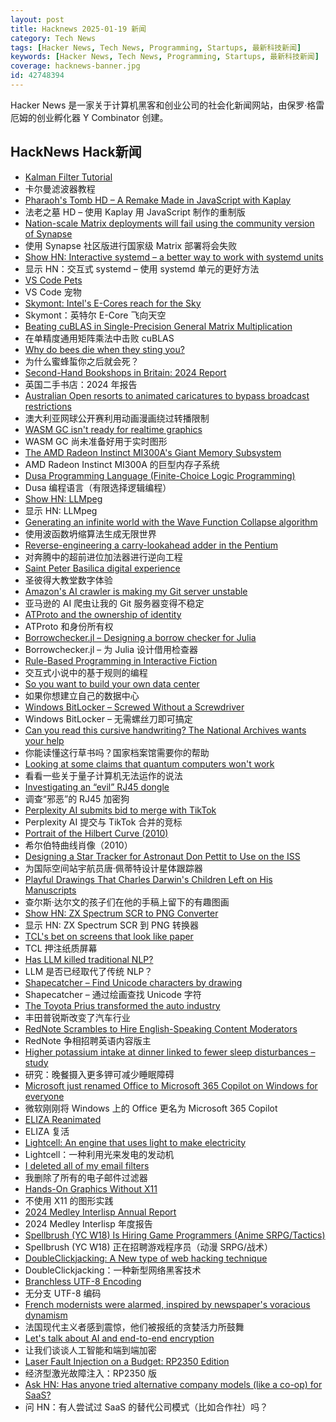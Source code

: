 ```yaml
---
layout: post
title: Hacknews 2025-01-19 新闻
category: Tech News
tags: [Hacker News, Tech News, Programming, Startups, 最新科技新闻]
keywords: [Hacker News, Tech News, Programming, Startups, 最新科技新闻]
coverage: hacknews-banner.jpg
id: 42748394
---
```


Hacker News 是一家关于计算机黑客和创业公司的社会化新闻网站，由保罗·格雷厄姆的创业孵化器 Y Combinator 创建。

## HackNews Hack新闻

- [Kalman Filter Tutorial](https://www.kalmanfilter.net/default.aspx)
- 卡尔曼滤波器教程
- [Pharaoh's Tomb HD – A Remake Made in JavaScript with Kaplay](https://pt-hd.iocaihost.me/)
- 法老之墓 HD – 使用 Kaplay 用 Ja​​vaScript 制作的重制版
- [Nation-scale Matrix deployments will fail using the community version of Synapse](https://mastodon.matrix.org/@element/113842786942364269)
- 使用 Synapse 社区版进行国家级 Matrix 部署将会失败
- [Show HN: Interactive systemd – a better way to work with systemd units](https://isd-project.github.io/isd/)
- 显示 HN：交互式 systemd – 使用 systemd 单元的更好方法
- [VS Code Pets](https://github.com/tonybaloney/vscode-pets)
- VS Code 宠物
- [Skymont: Intel's E-Cores reach for the Sky](https://chipsandcheese.com/p/skymont-intels-e-cores-reach-for-the-sky)
- Skymont：英特尔 E-Core 飞向天空
- [Beating cuBLAS in Single-Precision General Matrix Multiplication](https://salykova.github.io/sgemm-gpu)
- 在单精度通用矩阵乘法中击败 cuBLAS
- [Why do bees die when they sting you?](https://www.subanima.org/bees/)
- 为什么蜜蜂蜇你之后就会死？
- [Second-Hand Bookshops in Britain: 2024 Report](http://wormwoodiana.blogspot.com/2024/12/second-hand-bookshops-in-britain-2024.html)
- 英国二手书店：2024 年报告
- [Australian Open resorts to animated caricatures to bypass broadcast restrictions](https://www.crikey.com.au/2025/01/16/australian-open-animated-cartoon-caricatures-broadcast-restrictions/)
- 澳大利亚网球公开赛利用动画漫画绕过转播限制
- [WASM GC isn't ready for realtime graphics](https://dthompson.us/posts/wasm-gc-isnt-ready-for-realtime-graphics.html)
- WASM GC 尚未准备好用于实时图形
- [The AMD Radeon Instinct MI300A's Giant Memory Subsystem](https://chipsandcheese.com/p/inside-the-amd-radeon-instinct-mi300as)
- AMD Radeon Instinct MI300A 的巨型内存子系统
- [Dusa Programming Language (Finite-Choice Logic Programming)](https://dusa.rocks/docs/)
- Dusa 编程语言（有限选择逻辑编程）
- [Show HN: LLMpeg](https://github.com/jjcm/llmpeg)
- 显示 HN: LLMpeg
- [Generating an infinite world with the Wave Function Collapse algorithm](https://marian42.de/article/infinite-wfc/)
- 使用波函数坍缩算法生成无限世界
- [Reverse-engineering a carry-lookahead adder in the Pentium](https://www.righto.com/2025/01/pentium-carry-lookahead-reverse-engineered.html)
- 对奔腾中的超前进位加法器进行逆向工程
- [Saint Peter Basilica digital experience](https://virtual.basilicasanpietro.va/en)
- 圣彼得大教堂数字体验
- [Amazon's AI crawler is making my Git server unstable](https://xeiaso.net/notes/2025/amazon-crawler/)
- 亚马逊的 AI 爬虫让我的 Git 服务器变得不稳定
- [ATProto and the ownership of identity](https://anirudh.fi/blog/identity/)
- ATProto 和身份所有权
- [Borrowchecker.jl – Designing a borrow checker for Julia](https://github.com/MilesCranmer/BorrowChecker.jl)
- Borrowchecker.jl – 为 Julia 设计借用检查器
- [Rule-Based Programming in Interactive Fiction](https://eblong.com/zarf/essays/rule-based-if/index.html)
- 交互式小说中的基于规则的编程
- [So you want to build your own data center](https://blog.railway.com/p/data-center-build-part-one)
- 如果你想建立自己的数据中心
- [Windows BitLocker – Screwed Without a Screwdriver](https://neodyme.io/en/blog/bitlocker_screwed_without_a_screwdriver/)
- Windows BitLocker – 无需螺丝刀即可搞定
- [Can you read this cursive handwriting? The National Archives wants your help](https://www.smithsonianmag.com/smart-news/can-you-read-this-cursive-handwriting-the-national-archives-wants-your-help-180985833/)
- 你能读懂这行草书吗？国家档案馆需要你的帮助
- [Looking at some claims that quantum computers won't work](https://blog.cr.yp.to/20250118-flight.html)
- 看看一些关于量子计算机无法运作的说法
- [Investigating an “evil” RJ45 dongle](https://lcamtuf.substack.com/p/investigating-an-evil-rj45-dongle)
- 调查“邪恶”的 RJ45 加密狗
- [Perplexity AI submits bid to merge with TikTok](https://techcrunch.com/2025/01/18/perplexity-ai-submits-bid-to-merge-with-tiktok/)
- Perplexity AI 提交与 TikTok 合并的竞标
- [Portrait of the Hilbert Curve (2010)](https://corte.si/posts/code/hilbert/portrait/)
- 希尔伯特曲线肖像（2010）
- [Designing a Star Tracker for Astronaut Don Pettit to Use on the ISS](https://petapixel.com/2025/01/14/designing-a-star-tracker-for-astronaut-don-pettit-to-use-on-the-iss/)
- 为国际空间站宇航员唐·佩蒂特设计星体跟踪器
- [Playful Drawings That Charles Darwin's Children Left on His Manuscripts](https://www.openculture.com/2025/01/discover-the-playful-drawings-that-charles-darwins-children-left-on-his-manuscripts.html)
- 查尔斯·达尔文的孩子们在他的手稿上留下的有趣图画
- [Show HN: ZX Spectrum SCR to PNG Converter](https://www.esp32rainbow.com/tools/scr-to-png)
- 显示 HN: ZX Spectrum SCR 到 PNG 转换器
- [TCL's bet on screens that look like paper](https://notes.ghed.in/posts/2025/tcl-nxtpaper-screen-tech/)
- TCL 押注纸质屏幕
- [Has LLM killed traditional NLP?](https://medium.com/altitudehq/is-traditional-nlp-dead-05544ae7d756)
- LLM 是否已经取代了传统 NLP？
- [Shapecatcher – Find Unicode characters by drawing](https://shapecatcher.com/)
- Shapecatcher – 通过绘画查找 Unicode 字符
- [The Toyota Prius transformed the auto industry](https://spectrum.ieee.org/toyota-prius-transformed-auto-industry)
- 丰田普锐斯改变了汽车行业
- [RedNote Scrambles to Hire English-Speaking Content Moderators](https://www.wired.com/story/xiaohongshu-english-moderators-red-note/)
- RedNote 争相招聘英语内容版主
- [Higher potassium intake at dinner linked to fewer sleep disturbances – study](https://www.nutraingredients-asia.com/Article/2025/01/07/higher-potassium-intake-at-dinner-linked-to-fewer-sleep-disturbances/)
- 研究：晚餐摄入更多钾可减少睡眠障碍
- [Microsoft just renamed Office to Microsoft 365 Copilot on Windows for everyone](https://www.windowslatest.com/2025/01/18/microsoft-just-renamed-office-to-microsoft-365-copilot-on-windows-11-for-everyone/)
- 微软刚刚将 Windows 上的 Office 更名为 Microsoft 365 Copilot
- [ELIZA Reanimated](https://arxiv.org/abs/2501.06707)
- ELIZA 复活
- [Lightcell: An engine that uses light to make electricity](https://www.lightcellenergy.com/)
- Lightcell：一种利用光来发电的发动机
- [I deleted all of my email filters](https://coryd.dev/posts/2025/i-deleted-all-of-my-email-filters)
- 我删除了所有的电子邮件过滤器
- [Hands-On Graphics Without X11](https://blogsystem5.substack.com/p/netbsd-graphics-wo-x11)
- 不使用 X11 的图形实践
- [2024 Medley Interlisp Annual Report](https://interlisp.org/project/status/2024medleyannualreport/)
- 2024 Medley Interlisp 年度报告
- [Spellbrush (YC W18) Is Hiring Game Programmers (Anime SRPG/Tactics)]()
- Spellbrush (YC W18) 正在招聘游戏程序员（动漫 SRPG/战术）
- [DoubleClickjacking: A New type of web hacking technique](https://www.paulosyibelo.com/2024/12/doubleclickjacking-what.html)
- DoubleClickjacking：一种新型网络黑客技术
- [Branchless UTF-8 Encoding](https://cceckman.com/writing/branchless-utf8-encoding/)
- 无分支 UTF-8 编码
- [French modernists were alarmed, inspired by newspaper's voracious dynamism](https://aeon.co/essays/the-french-modernists-loathed-and-loved-the-mass-media-of-their-day)
- 法国现代主义者感到震惊，他们被报纸的贪婪活力所鼓舞
- [Let's talk about AI and end-to-end encryption](https://blog.cryptographyengineering.com/2025/01/17/lets-talk-about-ai-and-end-to-end-encryption/)
- 让我们谈谈人工智能和端到端加密
- [Laser Fault Injection on a Budget: RP2350 Edition](https://courk.cc/rp2350-challenge-laser)
- 经济型激光故障注入：RP2350 版
- [Ask HN: Has anyone tried alternative company models (like a co-op) for SaaS?]()
- 问 HN：有人尝试过 SaaS 的替代公司模式（比如合作社）吗？

